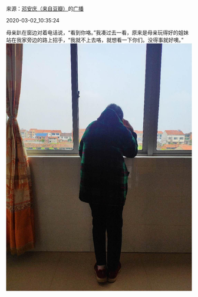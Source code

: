 来源：[邓安庆（来自豆瓣）](https://www.douban.com/people/renjiananhuo/)的[广播](https://www.douban.com/people/renjiananhuo/status/2844473919/)


2020-03-02_10:35:24


母亲趴在窗边对着电话说，“看到你咯。”我凑过去一看，原来是母亲玩得好的姐妹站在我家旁边的路上招手，“我就不上去咯，就想看一下你们。没得事就好噢。”
![](./pic/2020-03-02_10:35:24-邓安庆的广播1.jpg)  

